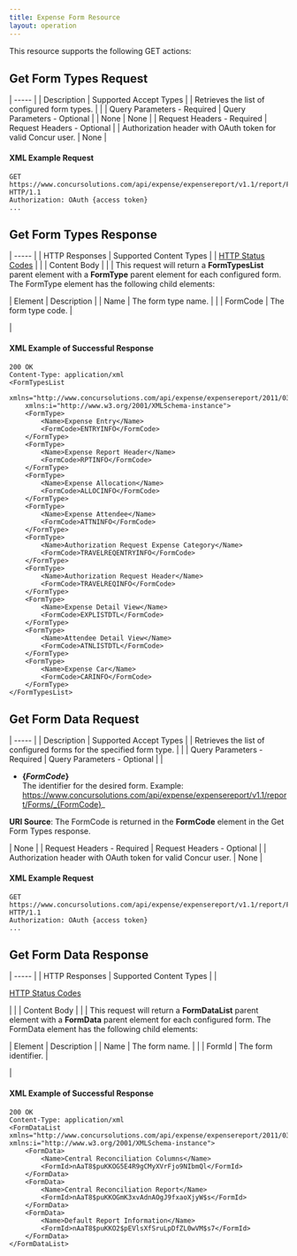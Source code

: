 ```yaml
---
title: Expense Form Resource
layout: operation
---
```





This resource supports the following GET actions:

##  Get Form Types Request

| ----- |
|  Description |  Supported Accept Types |
|  Retrieves the list of configured form types. |   |
|  Query Parameters - Required |  Query Parameters - Optional |
|  None |  None |
|  Request Headers - Required |  Request Headers - Optional |
|  Authorization header with OAuth token for valid Concur user. |  None |

####  XML Example Request

    GET https://www.concursolutions.com/api/expense/expensereport/v1.1/report/Forms HTTP/1.1
    Authorization: OAuth {access token}
    ...

##  Get Form Types Response

| ----- |
|  HTTP Responses |  Supported Content Types |
|  [HTTP Status Codes][1] |   |
|  Content Body |   |
|  This request will return a **FormTypesList** parent element with a **FormType** parent element for each configured form. The FormType element has the following child elements:

|  Element |  Description |
|  Name |  The form type name. |   |
|  FormCode |  The form type code. |

 |

####  XML Example of Successful Response

    200 OK
    Content-Type: application/xml
    <FormTypesList
        xmlns="http://www.concursolutions.com/api/expense/expensereport/2011/03"
        xmlns:i="http://www.w3.org/2001/XMLSchema-instance">
        <FormType>
            <Name>Expense Entry</Name>
            <FormCode>ENTRYINFO</FormCode>
        </FormType>
        <FormType>
            <Name>Expense Report Header</Name>
            <FormCode>RPTINFO</FormCode>
        </FormType>
        <FormType>
            <Name>Expense Allocation</Name>
            <FormCode>ALLOCINFO</FormCode>
        </FormType>
        <FormType>
            <Name>Expense Attendee</Name>
            <FormCode>ATTNINFO</FormCode>
        </FormType>
        <FormType>
            <Name>Authorization Request Expense Category</Name>
            <FormCode>TRAVELREQENTRYINFO</FormCode>
        </FormType>
        <FormType>
            <Name>Authorization Request Header</Name>
            <FormCode>TRAVELREQINFO</FormCode>
        </FormType>
        <FormType>
            <Name>Expense Detail View</Name>
            <FormCode>EXPLISTDTL</FormCode>
        </FormType>
        <FormType>
            <Name>Attendee Detail View</Name>
            <FormCode>ATNLISTDTL</FormCode>
        </FormType>
        <FormType>
            <Name>Expense Car</Name>
            <FormCode>CARINFO</FormCode>
        </FormType>
    </FormTypesList>

##  Get Form Data Request

| ----- |
|  Description |  Supported Accept Types |
|  Retrieves the list of configured forms for the specified form type. |   |
|  Query Parameters - Required |  Query Parameters - Optional |
|

* **{_FormCode_}**  
The identifier for the desired form.
Example: https://www.concursolutions.com/api/expense/expensereport/v1.1/report/Forms/_{FormCode}_

**URI Source**: The FormCode is returned in the **FormCode** element in the Get Form Types response.

 |  None |
|  Request Headers - Required |  Request Headers - Optional |
|  Authorization header with OAuth token for valid Concur user. |  None |

####  XML Example Request

    GET https://www.concursolutions.com/api/expense/expensereport/v1.1/report/Forms/RPTINFO HTTP/1.1
    Authorization: OAuth {access token}
    ...

##  Get Form Data Response

| ----- |
|  HTTP Responses |  Supported Content Types |
|

[HTTP Status Codes][1]

 |   |
|  Content Body |   |
|  This request will return a **FormDataList** parent element with a **FormData** parent element for each configured form. The FormData element has the following child elements:

|  Element |  Description |
|  Name |  The form name. |   |
|  FormId |  The form identifier. |

 |

####  XML Example of Successful Response

    200 OK
    Content-Type: application/xml
    <FormDataList xmlns="http://www.concursolutions.com/api/expense/expensereport/2011/03" xmlns:i="http://www.w3.org/2001/XMLSchema-instance">
        <FormData>
            <Name>Central Reconciliation Columns</Name>
            <FormId>nAaT8$puKKOG5E4R9gCMyXVrFjo9NIbmQl</FormId>
        </FormData>
        <FormData>
            <Name>Central Reconciliation Report</Name>
            <FormId>nAaT8$puKKOGmK3xvAdnAOgJ9fxaoXjyW$s</FormId>
        </FormData>
        <FormData>
            <Name>Default Report Information</Name>
            <FormId>nAaT8$puKKO2$pEVlsXfSruLpDfZL0wVM$s7</FormId>
        </FormData>
    </FormDataList>

  


[1]: https://developer.concur.com/reference/http-codes
